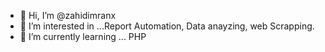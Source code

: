 - 👋 Hi, I’m @zahidimranx
- 👀 I’m interested in ...Report Automation, Data anayzing, web Scrapping.
- 🌱 I’m currently learning ... PHP

<!---
zahidimranx/zahidimranx is a ✨ special ✨ repository because its `README.md` (this file) appears on your GitHub profile.
You can click the Preview link to take a look at your changes.
--->
